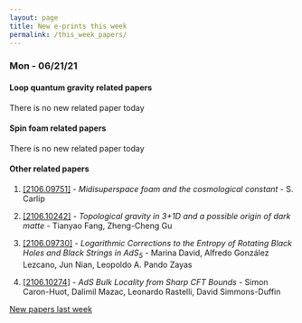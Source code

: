 ```yaml
---
layout: page
title: New e-prints this week
permalink: /this_week_papers/
---
```




### Mon - 06/21/21

#### Loop quantum gravity related papers

There is no new related paper today 

#### Spin foam related papers

There is no new related paper today 



#### Other related papers

1. [[2106.09751]](https://arxiv.org/abs/2106.09751) - *Midisuperspace foam and the cosmological constant* - S. Carlip

1. [[2106.10242]](https://arxiv.org/abs/2106.10242) - *Topological gravity in 3+1D and a possible origin of dark matte* - Tianyao Fang, Zheng-Cheng Gu

1. [[2106.09730]](https://arxiv.org/abs/2106.09730) - *Logarithmic Corrections to the Entropy of Rotating Black Holes and Black  Strings in AdS$_5$* - Marina David, Alfredo González Lezcano, Jun Nian, Leopoldo A. Pando Zayas

1. [[2106.10274]](https://arxiv.org/abs/2106.10274) - *AdS Bulk Locality from Sharp CFT Bounds* - Simon Caron-Huot, Dalimil Mazac, Leonardo Rastelli, David Simmons-Duffin






[New papers last week]({{site.url}}/archived/weekly/pre-print/2021/06/21/weekly_papers.html)